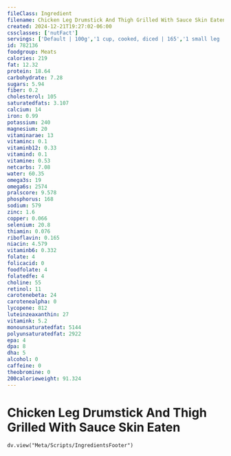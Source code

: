 ```yaml
---
fileClass: Ingredient
filename: Chicken Leg Drumstick And Thigh Grilled With Sauce Skin Eaten
created: 2024-12-21T19:27:02-06:00
cssclasses: ['nutFact']
servings: ['Default | 100g','1 cup, cooked, diced | 165','1 small leg | 165','1 medium leg | 195','1 large leg | 250','1 leg, ns as to size | 195','1 oz, cooked | 28','1 leg quarter (yield after cooking, bone removed) | 195']
id: 782136
foodgroup: Meats
calories: 219
fat: 12.32
protein: 18.64
carbohydrate: 7.28
sugars: 5.94
fiber: 0.2
cholesterol: 105
saturatedfats: 3.107
calcium: 14
iron: 0.99
potassium: 240
magnesium: 20
vitaminarae: 13
vitaminc: 0.1
vitaminb12: 0.33
vitamind: 0.1
vitamine: 0.53
netcarbs: 7.08
water: 60.35
omega3s: 19
omega6s: 2574
pralscore: 9.578
phosphorus: 168
sodium: 579
zinc: 1.6
copper: 0.066
selenium: 20.8
thiamin: 0.076
riboflavin: 0.165
niacin: 4.579
vitaminb6: 0.332
folate: 4
folicacid: 0
foodfolate: 4
folatedfe: 4
choline: 55
retinol: 11
carotenebeta: 24
carotenealpha: 0
lycopene: 812
luteinzeaxanthin: 27
vitamink: 5.2
monounsaturatedfat: 5144
polyunsaturatedfat: 2922
epa: 4
dpa: 8
dha: 5
alcohol: 0
caffeine: 0
theobromine: 0
200calorieweight: 91.324
---
```


# Chicken Leg Drumstick And Thigh Grilled With Sauce Skin Eaten

```dataviewjs
dv.view("Meta/Scripts/IngredientsFooter")
```